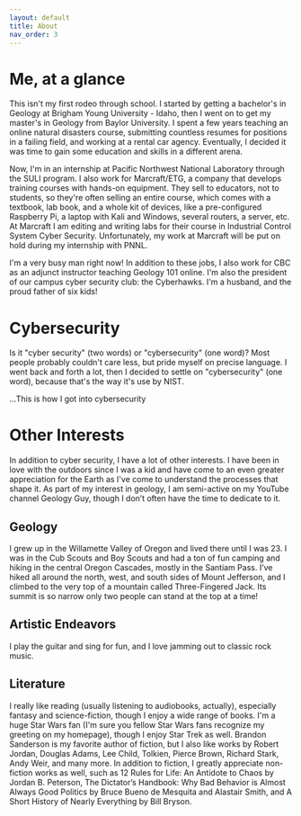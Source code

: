 ```yaml
---
layout: default
title: About
nav_order: 3
---
```


# Me, at a glance

This isn't my first rodeo through school. I started by getting a bachelor's in Geology at Brigham Young University - Idaho, then I went on to get my master's in Geology from Baylor University. I spent a few years teaching an online natural disasters course, submitting countless resumes for positions in a failing field, and working at a rental car agency. Eventually, I decided it was time to gain some education and skills in a different arena.

Now, I'm in an internship at Pacific Northwest National Laboratory through the SULI program. I also work for Marcraft/ETG, a company that develops training courses with hands-on equipment. They sell to educators, not to students, so they're often selling an entire course, which comes with a textbook, lab book, and a whole kit of devices, like a pre-configured Raspberry Pi, a laptop with Kali and Windows, several routers, a server, etc. At Marcraft I am editing and writing labs for their course in Industrial Control System Cyber Security. Unfortunately, my work at Marcraft will be put on hold during my internship with PNNL.

I'm a very busy man right now! In addition to these jobs, I also work for CBC as an adjunct instructor teaching Geology 101 online. I'm also the president of our campus cyber security club: the Cyberhawks. I'm a husband, and the proud father of six kids!


# Cybersecurity

Is it "cyber security" (two words) or "cybersecurity" (one word)?
Most people probably couldn't care less, but pride myself on precise language. I went back and forth a lot, then I decided to settle on "cybersecurity" (one word), because that's the way it's use by NIST.

...This is how I got into cybersecurity


# Other Interests

In addition to cyber security, I have a lot of other interests. I have been in love with the outdoors since I was a kid and have come to an even greater appreciation for the Earth as I've come to understand the processes that shape it. As part of my interest in geology, I am semi-active on my YouTube channel Geology Guy, though I don’t often have the time to dedicate to it.

## Geology

I grew up in the Willamette Valley of Oregon and lived there until I was 23. I was in the Cub Scouts and Boy Scouts and had a ton of fun camping and hiking in the central Oregon Cascades, mostly in the Santiam Pass. I’ve hiked all around the north, west, and south sides of Mount Jefferson, and I climbed to the very top of a mountain called Three-Fingered Jack. Its summit is so narrow only two people can stand at the top at a time!

## Artistic Endeavors

I play the guitar and sing for fun, and I love jamming out to classic rock music.

## Literature

I really like reading (usually listening to audiobooks, actually), especially fantasy and science-fiction, though I enjoy a wide range of books. I'm a huge Star Wars fan (I'm sure you fellow Star Wars fans recognize my greeting on my homepage), though I enjoy Star Trek as well. Brandon Sanderson is my favorite author of fiction, but I also like works by Robert Jordan, Douglas Adams, Lee Child, Tolkien, Pierce Brown, Richard Stark, Andy Weir, and many more. In addition to fiction, I greatly appreciate non-fiction works as well, such as 12 Rules for Life: An Antidote to Chaos by Jordan B. Peterson, The Dictator’s Handbook: Why Bad Behavior is Almost Always Good Politics by Bruce Bueno de Mesquita and Alastair Smith, and A Short History of Nearly Everything by Bill Bryson.